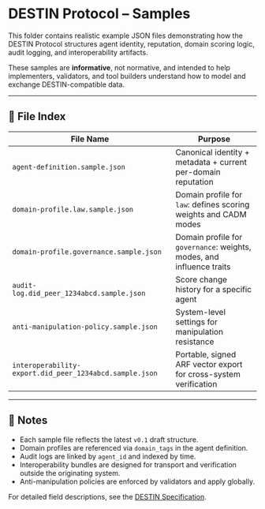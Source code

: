 # DESTIN Protocol – Samples

This folder contains realistic example JSON files demonstrating how the DESTIN Protocol structures agent identity, reputation, domain scoring logic, audit logging, and interoperability artifacts.

These samples are **informative**, not normative, and intended to help implementers, validators, and tool builders understand how to model and exchange DESTIN-compatible data.

---

## 📁 File Index

| File Name                                               | Purpose                                                                 |
|----------------------------------------------------------|-------------------------------------------------------------------------|
| `agent-definition.sample.json`                           | Canonical identity + metadata + current per-domain reputation          |
| `domain-profile.law.sample.json`                         | Domain profile for `law`: defines scoring weights and CADM modes       |
| `domain-profile.governance.sample.json`                  | Domain profile for `governance`: weights, modes, and influence traits  |
| `audit-log.did_peer_1234abcd.sample.json`                | Score change history for a specific agent                              |
| `anti-manipulation-policy.sample.json`                   | System-level settings for manipulation resistance                      |
| `interoperability-export.did_peer_1234abcd.sample.json`  | Portable, signed ARF vector export for cross-system verification       |

---

## 📌 Notes

- Each sample file reflects the latest `v0.1` draft structure.
- Domain profiles are referenced via `domain_tags` in the agent definition.
- Audit logs are linked by `agent_id` and indexed by time.
- Interoperability bundles are designed for transport and verification outside the originating system.
- Anti-manipulation policies are enforced by validators and apply globally.

For detailed field descriptions, see the [DESTIN Specification](../spec/destin-v0.1.md).
